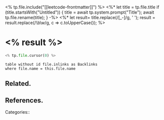 <% tp.file.include("[[leetcode-frontmatter]]") %>
<%* let title = tp.file.title
  if (title.startsWith("Untitled")) {
    title = await tp.system.prompt("Title");
    await tp.file.rename(title);
  }
-%>
<%*
  let result= title.replace(/[_-]/g, ' ');
  result = result.replace(/\b\w/g, c => c.toUpperCase());
%>

# <% result %>

```python
<% tp.file.cursor(0) %>
```

```dataview
table without id file.inlinks as Backlinks
where file.name = this.file.name
```

## Related.

## References.

Categories::
